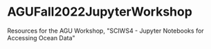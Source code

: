 # AGUFall2022JupyterWorkshop
Resources for the AGU Workshop, "SCIWS4 - Jupyter Notebooks for Accessing Ocean Data"
